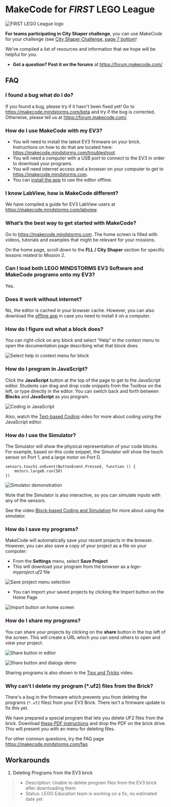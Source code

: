 # MakeCode for _FIRST_ LEGO League

![FIRST LEGO League logo](/static/fll/fll-logo.png)

**For teams participating in City Shaper challenge**, you can use MakeCode for your challenge (see [City Shaper Challenge, page 7 bottom](https://firstinspiresst01.blob.core.windows.net/fll/2020/city-shaper-game-guide-pdf.pdf)!

We’ve compiled a list of resources and information that we hope will be helpful for you.

* **Got a question? Post it on the forums** at https://forum.makecode.com/

## FAQ

### I found a bug what do I do?

If you found a bug, please try if it hasn't been fixed yet! Go to https://makecode.mindstorms.com/beta and try if the bug is corrected. Otherwise, please tell us at https://forum.makecode.com/.

### How do I use MakeCode with my EV3?

* You will need to install the latest EV3 firmware on your brick. Instructions on how to do that are located here: https://makecode.mindstorms.com/troubleshoot.
* You will need a computer with a USB port to connect to the EV3 in order to download your programs.
* You will need internet access and a browser on your computer to get to https://makecode.mindstorms.com.
* You can [install the app](/offline-app) to use the editor offline.

### I know LabView, how is MakeCode different?

We have compiled a guide for EV3 LabView users at https://makecode.mindstorms.com/labview.

### What’s the best way to get started with MakeCode?

Go to https://makecode.mindstorms.com. The home screen is filled with videos, tutorials and examples that might be relevant for your missions.

On the home page, scroll down to the **FLL / City Shaper** section for specific lessons related to Mission 2.

### Can I load both LEGO MINDSTORMS EV3 Software and MakeCode programs onto my EV3?

Yes.

### Does it work without internet?

No, the editor is cached in your browser cache. However, you can also download the [offline app](/offline-app) in case you need to install it on a computer.

### How do I figure out what a block does?

You can right-click on any block and select “Help” in the context menu to open the documentation page describing what that block does.

![Select help in context menu for block](/static/fll/context-help.jpg)

### How do I program in JavaScript?

Click the **JavaScript** button at the top of the page to get to the JavaScript editor. Students can drag and drop code snippets from the Toolbox on the left, or type directly in the editor. You can switch back and forth between **Blocks** and **JavaScript** as you program.

![Coding in JavaScript](/static/fll/code-js.gif)

Also, watch the [Text-based Coding](https://legoeducation.videomarketingplatform.co/v.ihtml/player.html?token=3513a83b87fe536b2dc512237465fd1b&source=embed&photo%5fid=35719471) video for more about coding using the JavaScript editor.

### How do I use the Simulator?

The Simulator will show the physical representation of your code blocks. For example, based on this code snippet, the Simulator will show the touch sensor on Port 1, and a large motor on Port D.

```blocks
sensors.touch1.onEvent(ButtonEvent.Pressed, function () {
    motors.largeD.run(50)
})
```

![Simulator demonstration](/static/fll/simulator.gif)

Note that the Simulator is also interactive, so you can simulate inputs with any of the sensors.

See the video [Block-based Coding and Simulation](https://legoeducation.videomarketingplatform.co/v.ihtml/player.html?token=629730c938e452f0fd7653fbc4708166&source=embed&photo%5fid=35719470) for more about using the simulator.

### How do I save my programs?

MakeCode will automatically save your recent projects in the browser. However, you can also save a copy of your project as a file on your computer:

* From the **Settings** menu, select **Save Project**
* This will download your program from the browser as a _lego-myproject.uf2_ file

![Save project menu selection](/static/fll/save-project.jpg)

* You can import your saved projects by clicking the Import button on the Home Page
 
![Import button on home screen](/static/fll/import-button.jpg)

### How do I share my programs?

You can share your projects by clicking on the **share** button in the top left of the screen.  This will create a URL which you can send others to open and view your project.
 
![Share button in editor](/static/fll/share-button.jpg)

![Share button and dialogs demo](/static/fll/share-program.gif)

Sharing programs is also shown in the [Tips and Tricks](https://legoeducation.videomarketingplatform.co/v.ihtml/player.html?token=5c594c2373367f7870196f519f3bfc7a&source=embed&photo%5fid=35719472) video.

### Why can't I delete my program (*.uf2) files from the Brick?

There's a bug in the firmware which prevents you from deleting the programs (``*.uf2`` files) from your EV3 Brick. There isn't a firmware update to fix this yet.

We have prepared a special program that lets you delete UF2 files from the brick.
Download [these PDF instructions](/file-manager.pdf) and drop the PDF on the brick drive.
This will present you with an menu for deleting files.

For other common questions, try the FAQ page https://makecode.mindstorms.com/faq.

## Workarounds

1. Deleting Programs from the EV3 brick

>* Description: Unable to delete program files from the EV3 brick after downloading them
>* Status: LEGO Education team is working on a fix, no estimated date yet
